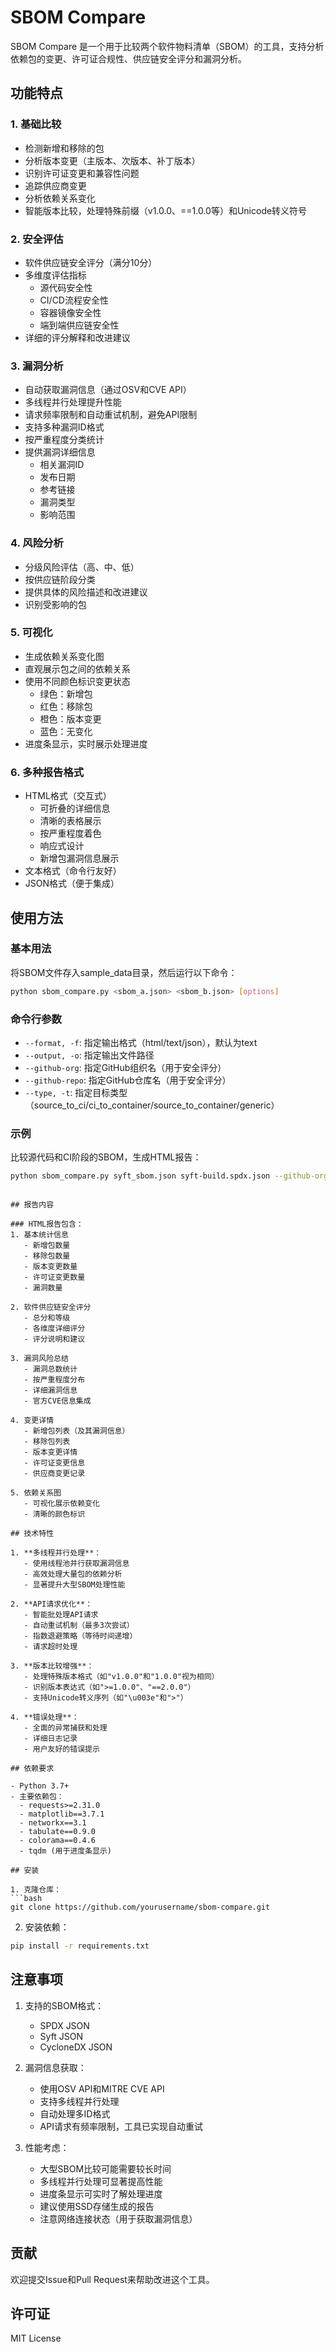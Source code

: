 # SBOM Compare

SBOM Compare 是一个用于比较两个软件物料清单（SBOM）的工具，支持分析依赖包的变更、许可证合规性、供应链安全评分和漏洞分析。

## 功能特点

### 1. 基础比较
- 检测新增和移除的包
- 分析版本变更（主版本、次版本、补丁版本）
- 识别许可证变更和兼容性问题
- 追踪供应商变更
- 分析依赖关系变化
- 智能版本比较，处理特殊前缀（v1.0.0、==1.0.0等）和Unicode转义符号

### 2. 安全评估
- 软件供应链安全评分（满分10分）
- 多维度评估指标
  - 源代码安全性
  - CI/CD流程安全性
  - 容器镜像安全性
  - 端到端供应链安全性
- 详细的评分解释和改进建议

### 3. 漏洞分析
- 自动获取漏洞信息（通过OSV和CVE API）
- 多线程并行处理提升性能
- 请求频率限制和自动重试机制，避免API限制
- 支持多种漏洞ID格式
- 按严重程度分类统计
- 提供漏洞详细信息
  - 相关漏洞ID
  - 发布日期
  - 参考链接
  - 漏洞类型
  - 影响范围

### 4. 风险分析
- 分级风险评估（高、中、低）
- 按供应链阶段分类
- 提供具体的风险描述和改进建议
- 识别受影响的包

### 5. 可视化
- 生成依赖关系变化图
- 直观展示包之间的依赖关系
- 使用不同颜色标识变更状态
  - 绿色：新增包
  - 红色：移除包
  - 橙色：版本变更
  - 蓝色：无变化
- 进度条显示，实时展示处理进度

### 6. 多种报告格式
- HTML格式（交互式）
  - 可折叠的详细信息
  - 清晰的表格展示
  - 按严重程度着色
  - 响应式设计
  - 新增包漏洞信息展示
- 文本格式（命令行友好）
- JSON格式（便于集成）

## 使用方法

### 基本用法

将SBOM文件存入sample_data目录，然后运行以下命令：

```bash
python sbom_compare.py <sbom_a.json> <sbom_b.json> [options]
```

### 命令行参数

- `--format, -f`: 指定输出格式（html/text/json），默认为text
- `--output, -o`: 指定输出文件路径
- `--github-org`: 指定GitHub组织名（用于安全评分）
- `--github-repo`: 指定GitHub仓库名（用于安全评分）
- `--type, -t`: 指定目标类型（source_to_ci/ci_to_container/source_to_container/generic）

### 示例

比较源代码和CI阶段的SBOM，生成HTML报告：
```bash
python sbom_compare.py syft_sbom.json syft-build.spdx.json --github-org myorg --github-repo myrepo --type source_to_ci --format html
```

```

## 报告内容

### HTML报告包含：
1. 基本统计信息
   - 新增包数量
   - 移除包数量
   - 版本变更数量
   - 许可证变更数量
   - 漏洞数量

2. 软件供应链安全评分
   - 总分和等级
   - 各维度详细评分
   - 评分说明和建议

3. 漏洞风险总结
   - 漏洞总数统计
   - 按严重程度分布
   - 详细漏洞信息
   - 官方CVE信息集成

4. 变更详情
   - 新增包列表（及其漏洞信息）
   - 移除包列表
   - 版本变更详情
   - 许可证变更信息
   - 供应商变更记录

5. 依赖关系图
   - 可视化展示依赖变化
   - 清晰的颜色标识

## 技术特性

1. **多线程并行处理**：
   - 使用线程池并行获取漏洞信息
   - 高效处理大量包的依赖分析
   - 显著提升大型SBOM处理性能

2. **API请求优化**：
   - 智能批处理API请求
   - 自动重试机制（最多3次尝试）
   - 指数退避策略（等待时间递增）
   - 请求超时处理

3. **版本比较增强**：
   - 处理特殊版本格式（如"v1.0.0"和"1.0.0"视为相同）
   - 识别版本表达式（如">=1.0.0"、"==2.0.0"）
   - 支持Unicode转义序列（如"\u003e"和">"）

4. **错误处理**：
   - 全面的异常捕获和处理
   - 详细日志记录
   - 用户友好的错误提示

## 依赖要求

- Python 3.7+
- 主要依赖包：
  - requests>=2.31.0
  - matplotlib==3.7.1
  - networkx==3.1
  - tabulate==0.9.0
  - colorama==0.4.6
  - tqdm (用于进度条显示)

## 安装

1. 克隆仓库：
```bash
git clone https://github.com/yourusername/sbom-compare.git
```

2. 安装依赖：
```bash
pip install -r requirements.txt
```

## 注意事项

1. 支持的SBOM格式：
   - SPDX JSON
   - Syft JSON
   - CycloneDX JSON

2. 漏洞信息获取：
   - 使用OSV API和MITRE CVE API
   - 支持多线程并行处理
   - 自动处理多ID格式
   - API请求有频率限制，工具已实现自动重试

3. 性能考虑：
   - 大型SBOM比较可能需要较长时间
   - 多线程并行处理可显著提高性能
   - 进度条显示可实时了解处理进度
   - 建议使用SSD存储生成的报告
   - 注意网络连接状态（用于获取漏洞信息）

## 贡献

欢迎提交Issue和Pull Request来帮助改进这个工具。

## 许可证

MIT License 